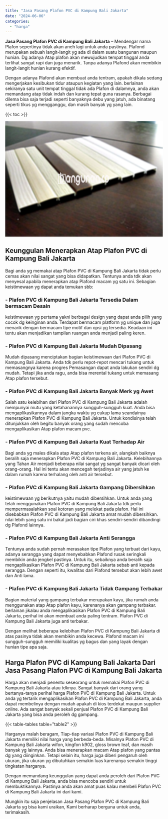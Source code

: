 ```yaml
---
title: "Jasa Pasang Plafon PVC di Kampung Bali Jakarta"
date: "2024-06-06"
categories: 
  - "harga"
---
```


**Jasa Pasang Plafon PVC di Kampung Bali Jakarta** – Mendengar nama Plafon sepertinya tidak akan aneh lagi untuk anda pastinya. Plafond merupakan sebuah langit-langit yg ada di dalam suatu bangunan maupun hunian. Dg adanya Atap plafon akan mewujudkan tempat tinggal anda terlihat sangat rapi dan juga menarik. Tanpa adanya Plafond akan membikin langit-langit hunian kurang efektif.

Dengan adanya Plafond akan membuat anda tentram, apakah dikala sedang mengerjakan kesibukan tidur ataupun kegiatan yang lain. berlainan sekiranya satu unit tempat tinggal tidak ada Plafon di dalamnya, anda akan memandang atap tidak indah dan kurang tepat guna rasanya. Berbagai dilema bisa saja terjadi seperti banyaknya debu yang jatuh, ada binatang seperti tikus yg mengganggu, dan masih banyak yg yang lain.

{{< toc >}}

![Jasa Pasang Plafon PVC di Kampung Bali Jakarta](/images/flafond-pvc-murah22.png)

## Keunggulan Menerapkan Atap Plafon PVC di Kampung Bali Jakarta

Bagi anda yg memakai atap Plafon PVC di Kampung Bali Jakarta tidak perlu cemas akan nilai sangat yang bisa didapatkan. Tentunya anda tdk akan menyesal apabila menerapkan atap Plafond macam yg satu ini. Sebagian keistimewaan yg dapat anda temukan sbb:

### \- Plafon PVC di Kampung Bali Jakarta Tersedia Dalam bermacam Desain

keistimewaan yg pertama yakni berbagai design yang dapat anda pilih yang cocok dg keinginan anda. Terdapat bermacam platform yg unique dan juga menarik dengan bermacam tipe motif dan opsi yg tersedia. Keadaan ini tentu akan menjadikan tampilan ruangan anda menjadi paling keren.

### \- Plafon PVC di Kampung Bali Jakarta Mudah Dipasang

Mudah dipasang menciptakan bagian keistimewaan dari Plafon PVC di Kampung Bali Jakarta. Anda tdk perlu repot-repot mencari tukang untuk memasangnya karena progres Pemasangan dapat anda lakukan sendiri dg mudah. Tetapi jika anda ragu, anda bisa merental tukang untuk memasang Atap plafon tersebut.

### \- Plafon PVC di Kampung Bali Jakarta Banyak Merk yg Awet

Salah satu kelebihan dari Plafon PVC di Kampung Bali Jakarta adalah mempunyai mutu yang ketahanannya sungguh-sungguh kuat. Anda bisa mengaplikasikannya dalam jangka waktu yg cukup lama seandainya menerapkan Plafon PVC di Kampung Bali Jakarta. Untuk kondisinya telah ditunjukkan oleh begitu banyak orang yang sudah mencoba mengaplikasikan Atap plafon macam pvc.

### \- Plafon PVC di Kampung Bali Jakarta Kuat Terhadap Air

Bagi anda yg males dikala atap Atap plafon terkena air, alangkah baiknya beralih saja menerapkan Plafon PVC di Kampung Bali Jakarta. Kelebihannya yang Tahan Air menjadi beberapa nilai sangat yg sangat banyak dicari oleh orang-orang. Hal ini tentu akan mencegah terjadinya air yang jatuh ke dalam rumah karena terhalang oleh anti air tersebut.

### \- Plafon PVC di Kampung Bali Jakarta Gampang Dibersihkan

keistimewaan yg berikutnya yaitu mudah dibersihkan. Untuk anda yang telah menggunakan Plafon PVC di Kampung Bali Jakarta tdk perlu mempermasalahkan soal kotoran yang melekat pada plafon. Hal ini disebabkan Plafon PVC di Kampung Bali Jakarta amat mudah dibersihkan. nilai lebih yang satu ini bakal jadi bagian ciri khas sendiri-sendiri dibandingi dg Plafond lainnya.

### \- Plafon PVC di Kampung Bali Jakarta Anti Serangga

Tentunya anda sudah pernah merasakan tipe Plafon yang terbuat dari kayu, adanya serangga yang dapat menyebabkan Plafond rusak seringkali membikin anda jengkel pastinya. Untuk itu, sebaiknya anda beralih saja mengaplikasikan Plafon PVC di Kampung Bali Jakarta sebab anti kepada serangga. Dengan seperti itu, kwalitas dari Plafond tersebut akan lebih awet dan Anti lama.

### \- Plafon PVC di Kampung Bali Jakarta Tidak Gampang Terbakar

Bagian material yang gampang terbakar merupakan kayu, jika rumah anda menggunakan atap Atap plafon kayu, karenanya akan gampang terbakar. berlainan jikalau anda mengaplikasikan Plafon PVC di Kampung Bali Jakarta, perihal ini akan membuat anda paling tentram. Plafon PVC di Kampung Bali Jakarta juga anti terbakar.

Dengan melihat beberapa kelebihan Plafon PVC di Kampung Bali Jakarta di atas pasinya tidak akan membikin anda kecewa. Plafond macam ini sungguh-sungguh memiliki kualitas yg bagus dan yang layak dengan hunian tipe apa saja.

## Harga Plafon PVC di Kampung Bali Jakarta Dari Jasa Pasang Plafon PVC di Kampung Bali Jakarta

Harga akan menjadi penentu seseorang untuk memakai Plafon PVC di Kampung Bali Jakarta atau tdknya. Sangat banyak dari orang yang bertanya-tanya perihal harga Plafon PVC di Kampung Bali Jakarta. Untuk anda yg tertarik mengaplikasikan Plafon PVC di Kampung Bali Jakarta, anda dapat membelinya dengan mudah apakah di kios terdekat maupun supplier online. Ada sangat banyak sekali penjual Plafon PVC di Kampung Bali Jakarta yang bisa anda peroleh dg gampang.

{{< table-tables table="table2" >}}

Harganya malah beragam, Tiap-tiap variasi Plafon PVC di Kampung Bali Jakarta memiliki nilai harga yang berbeda-beda. Misalnya Plafon PVC di Kampung Bali Jakarta wifon, kingfon k902, gloss brown leaf, dan masih banyak yg lainnya. Anda bisa menerapkan macam Atap plafon yang pantas dg yang diinginkan. Tetapi selain itu, harga juga diberi pengaruh oleh ukuran, jika ukuran yg dibutuhkan semakin luas karenanya semakin tinggi tingkatan harganya.

Dengan memandang keunggulan yang dapat anda peroleh dari Plafon PVC di Kampung Bali Jakarta, anda bisa mencoba sendiri untuk membuktikannya. Pastinya anda akan amat puas kalau membeli Plafon PVC di Kampung Bali Jakarta ini dari kami.

Mungkin itu saja penjelasan Jasa Pasang Plafon PVC di Kampung Bali Jakarta yg bisa kami uraikan, Kami berharap berguna untuk anda, terimakasih.
